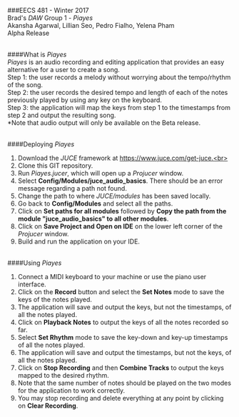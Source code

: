 ###EECS 481 - Winter 2017 <br>
Brad's *DAW* Group 1 - *Piayes* <br> Akansha Agarwal, Lillian Seo, Pedro Fialho, Yelena Pham <br> Alpha Release <br> <br>

####What is *Piayes*<br>
*Piayes* is an audio recording and editing application that provides an easy alternative for a user to create a song.<br>
Step 1: the user records a melody without worrying about the tempo/rhythm of the song.<br>
Step 2: the user records the desired tempo and length of each of the notes previously played by using any key on the keyboard.<br>
Step 3: the application will map the keys from step 1 to the timestamps from step 2 and output the resulting song.<br>
*Note that audio output will only be available on the Beta release.<br><br>

####Deploying *Piayes*<br>
1. Download the *JUCE* framework at https://www.juce.com/get-juce.<br>
2. Clone this GIT repository.
2. Run *Piayes.jucer*, which will open up a *Projucer* window.<br>
3. Select **Config/Modules/juce_audio_basics**. There should be an error message regarding a path not found.<br>
4. Change the path to where *JUCE/modules* has been saved locally.<br>
5. Go back to **Config/Modules** and select all the paths.<br>
6. Click on **Set paths for all modules** followed by **Copy the path from the module "juce_audio_basics" to all other modules**.<br>
7. Click on **Save Project and Open on IDE** on the lower left corner of the *Projucer* window.<br>
8. Build and run the application on your IDE.<br><br>

####Using *Piayes*<br>
1. Connect a MIDI keyboard to your machine or use the piano user interface.<br>
2. Click on the **Record** button and select the **Set Notes** mode to save the keys of the notes played.<br>
3. The application will save and output the keys, but not the timestamps, of all the notes played.<br>
4. Click on **Playback Notes** to output the keys of all the notes recorded so far.<br>
5. Select **Set Rhythm** mode to save the key-down and key-up timestamps of all the notes played.<br>
6. The application will save and output the timestamps, but not the keys, of all the notes played.<br> 
7. Click on **Stop Recording** and then **Combine Tracks** to output the keys mapped to the desired rhythm.<br>
8. Note that the same number of notes should be played on the two modes for the application to work correctly.<br>
9. You may stop recording and delete everything at any point by clicking on **Clear Recording**.<br>
